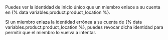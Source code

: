 Puedes ver la identidad de inicio único que un miembro enlace a su cuenta en {% data variables.product.product_location %}.

Si un miembro enlaza la identidad errónea a su cuenta de {% data variables.product.product_location %}, puedes revocar dicha identidad para permitir que el miembro lo vuelva a intentar.
